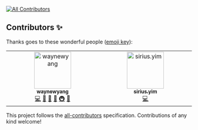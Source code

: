 
<!-- ALL-CONTRIBUTORS-BADGE:START - Do not remove or modify this section -->
[![All Contributors](https://img.shields.io/badge/all_contributors-2-orange.svg?style=flat-square)](#contributors-)
<!-- ALL-CONTRIBUTORS-BADGE:END -->
## Contributors ✨

Thanks goes to these wonderful people ([emoji key](https://allcontributors.org/docs/en/emoji-key)):

<!-- ALL-CONTRIBUTORS-LIST:START - Do not remove or modify this section -->
<!-- prettier-ignore-start -->
<!-- markdownlint-disable -->
<table>
  <tbody>
    <tr>
      <td align="center" valign="top" width="14.28%"><a href="https://github.com/waynewyang"><img src="https://avatars.githubusercontent.com/u/25957795?v=4?s=100" width="100px;" alt="waynewyang"/><br /><sub><b>waynewyang</b></sub></a><br /><a href="https://github.com/unipackage/net/commits?author=waynewyang" title="Code">💻</a> <a href="#design-waynewyang" title="Design">🎨</a> <a href="https://github.com/unipackage/net/commits?author=waynewyang" title="Documentation">📖</a> <a href="#ideas-waynewyang" title="Ideas, Planning, & Feedback">🤔</a> <a href="#infra-waynewyang" title="Infrastructure (Hosting, Build-Tools, etc)">🚇</a> <a href="#maintenance-waynewyang" title="Maintenance">🚧</a></td>
      <td align="center" valign="top" width="14.28%"><a href="https://github.com/siriusyim"><img src="https://avatars.githubusercontent.com/u/85144843?v=4?s=100" width="100px;" alt="sirius.yim"/><br /><sub><b>sirius.yim</b></sub></a><br /><a href="https://github.com/unipackage/net/commits?author=siriusyim" title="Code">💻</a></td>
    </tr>
  </tbody>
</table>

<!-- markdownlint-restore -->
<!-- prettier-ignore-end -->

<!-- ALL-CONTRIBUTORS-LIST:END -->

This project follows the [all-contributors](https://github.com/all-contributors/all-contributors) specification. Contributions of any kind welcome!